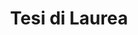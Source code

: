 ---
layout: page
title: Tesi di Laurea
description: Bacheca delle tesi nelle quali sono stato coinvolto
img: assets/img/logo-unical.png
importance: 2
category: IngInf
related_publications: false
---